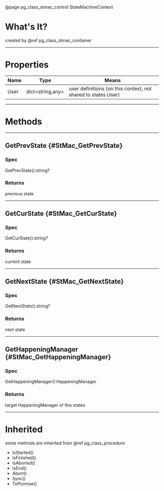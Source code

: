 ﻿@page pg_class_stmac_control StateMachineContext

# What's It?

created by @ref pg_class_stmac_container

-----
# Properties

| Name | Type | Means |
|------|------|-------|
| User | dict<string,any> | user definitions (on this context, not shared to states User) |

-----
# Methods

-----
## GetPrevState {#StMac_GetPrevState}

### Spec

GetPrevState():string?

### Returns

previous state

-----
## GetCurState {#StMac_GetCurState}

### Spec

GetCurState():string?

### Returns

current state

-----
## GetNextState {#StMac_GetNextState}

### Spec

GetNextState():string?

### Returns

next state

-----
## GetHappeningManager {#StMac_GetHappeningManager}

### Spec

GetHappeningManager():HappeningManager

### Returns

target HappeningManager of this states 

-----
# Inherited

some methods are inherited from @ref pg_class_procedure  

- IsStarted()
- IsFinished()
- IsAborted()
- IsEnd()
- Abort()
- Sync()
- ToPromise()
